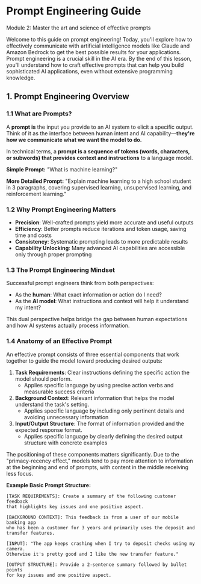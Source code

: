 # Prompt Engineering Guide
Module 2: Master the art and science of effective prompts

Welcome to this guide on prompt engineering! Today, you'll explore how to effectively communicate with artificial intelligence models like Claude and Amazon Bedrock to get the best possible results for your applications.
Prompt engineering is a crucial skill in the AI era. By the end of this lesson, you'll understand how to craft effective prompts that can help you build sophisticated AI applications, even without extensive programming knowledge.

## 1. Prompt Engineering Overview

<!-- Insert: ![Prompt Engineering Overview Diagram](../../../../assets/images/prompt-overview-diagram.svg) -->

### 1.1 What are Prompts?
A **prompt is** the input you provide to an AI system to elicit a specific output. Think of it as the interface between human intent and AI capability—**they're how we communicate what we want the model to do.**

In technical terms, a **prompt is a sequence of tokens (words, characters, or subwords) that provides context and instructions** to a language model.

**Simple Prompt:**
"What is machine learning?"

**More Detailed Prompt:**
"Explain machine learning to a high school student in 3 paragraphs, covering supervised learning, unsupervised learning, and reinforcement learning."

### 1.2 Why Prompt Engineering Matters
- **Precision**: Well-crafted prompts yield more accurate and useful outputs
- **Efficiency**: Better prompts reduce iterations and token usage, saving time and costs
- **Consistency**: Systematic prompting leads to more predictable results
- **Capability Unlocking**: Many advanced AI capabilities are accessible only through proper prompting

### 1.3 The Prompt Engineering Mindset
Successful prompt engineers think from both perspectives:

- As the **human**: What exact information or action do I need?
- As the **AI model**: What instructions and context will help it understand my intent?

This dual perspective helps bridge the gap between human expectations and how AI systems actually process information.

### 1.4 Anatomy of an Effective Prompt

<!-- Insert: ![Anatomy of a Prompt Diagram](../../../../assets/images/prompt-anatomy-diagram.svg) -->

An effective prompt consists of three essential components that work together to guide the model toward producing desired outputs:

1. **Task Requirements**: Clear instructions defining the specific action the model should perform.
   - Applies specific language by using precise action verbs and measurable success criteria
2. **Background Context**: Relevant information that helps the model understand the task's setting.
   - Applies specific language by including only pertinent details and avoiding unnecessary information
3. **Input/Output Structure**: The format of information provided and the expected response format.
   - Applies specific language by clearly defining the desired output structure with concrete examples

The positioning of these components matters significantly. Due to the "primacy-recency effect," models tend to pay more attention to information at the beginning and end of prompts, with content in the middle receiving less focus.

**Example Basic Prompt Structure:**
```
[TASK REQUIREMENTS]: Create a summary of the following customer feedback 
that highlights key issues and one positive aspect.

[BACKGROUND CONTEXT]: This feedback is from a user of our mobile banking app
who has been a customer for 3 years and primarily uses the deposit and transfer features.

[INPUT]: "The app keeps crashing when I try to deposit checks using my camera. 
Otherwise it's pretty good and I like the new transfer feature."

[OUTPUT STRUCTURE]: Provide a 2-sentence summary followed by bullet points 
for key issues and one positive aspect.
``` 